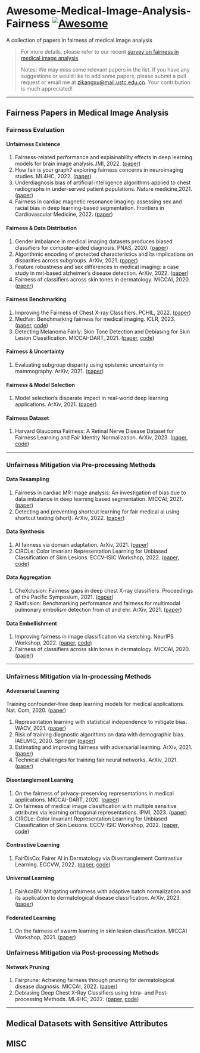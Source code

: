 # Awesome-Medical-Image-Analysis-Fairness [![Awesome](https://cdn.rawgit.com/sindresorhus/awesome/d7305f38d29fed78fa85652e3a63e154dd8e8829/media/badge.svg)](https://github.com/sindresorhus/awesome)
A collection of papers in fairness of medical image analysis

> For more details, please refer to our recent [survey on fairness in medical image analysis](https://arxiv.org/abs/2209.13177)
> 
> Notes: We may miss some relevant papers in the list. If you have any suggestions or would like to add some papers, please submit a pull request or email me at zikangxu@mail.ustc.edu.cn. Your contribution is much appreciated!
---
## Fairness Papers in Medical Image Analysis
### Fairness Evaluation
#### Unfairness Existence
1. Fairness-related performance and explainability effects in deep learning models for brain image analysis.JMI, 2022. ([paper](https://www.spiedigitallibrary.org/journals/journal-of-medical-imaging/volume-9/issue-6/061102/Fairness-related-performance-and-explainability-effects-in-deep-learning-models/10.1117/1.JMI.9.6.061102.short?SSO=1))
2. How fair is your graph? exploring fairness concerns in neuroimaging studies. ML4HC, 2022. ([paper](https://www.mlforhc.org/s/61-MHLC_61_Camera_Ready.pdf))
3. Underdiagnosis bias of artificial intelligence algorithms applied to chest radiographs in under-served patient populations. Nature medicine,2021. ([paper](https://www.nature.com/articles/s41591-021-01595-0))
4. Fairness in cardiac magnetic resonance imaging: assessing sex and racial bias in deep learning-based segmentation. Frontiers in Cardiovascular Medicine, 2022. ([paper](https://www.frontiersin.org/articles/10.3389/fcvm.2022.859310/full?&utm_source=Email_to_authors_&utm_medium=Email&utm_content=T1_11.5e1_author&utm_campaign=Email_publication&field=&journalName=Frontiers_in_Cardiovascular_Medicine&id=859310))

#### Fairness & Data Distribution
1. Gender imbalance in medical imaging datasets produces biased classifiers for computer-aided diagnosis. PNAS, 2020. ([paper](https://www.pnas.org/doi/full/10.1073/pnas.1919012117))
2. Algorithmic encoding of protected characteristics and its implications on disparities across subgroups. ArXiv, 2021. ([paper](https://arxiv.org/abs/2110.14755))
3. Feature robustness and sex differences in medical imaging: a case study in mri-based alzheimer’s disease detection. ArXiv, 2022. ([paper](https://arxiv.org/pdf/2204.01737))
4. Fairness of classifiers across skin tones in dermatology. MICCAI, 2020. ([paper](http://krvarshney.github.io/pubs/KinyanjuiOCCPSV_miccai2020.pdf))

#### Fairness Benchmarking
1. Improving the Fairness of Chest X-ray Classifiers. PCHIL, 2022. ([paper](https://proceedings.mlr.press/v174/zhang22a/zhang22a.pdf))
2. Medfair: Benchmarking fairness for medical imaging. ICLR, 2023. ([paper](https://arxiv.org/abs/2210.01725), [code](https://github.com/ys-zong/MEDFAIR))
3. Detecting Melanoma Fairly: Skin Tone Detection and Debiasing for Skin Lesion Classification. MICCAI-DART, 2021. ([paper](https://arxiv.org/pdf/2202.02832.pdf), [code](https://github.com/pbevan1/Detecting-Melanoma-Fairly))

#### Fairness & Uncertainty
1. Evaluating subgroup disparity using epistemic uncertainty in mammography. ArXiv, 2021. ([paper](https://arxiv.org/abs/2107.02716))

#### Fairness & Model Selection
1. Model selection’s disparate impact in real-world deep learning applications. ArXiv, 2021. ([paper](https://arxiv.org/abs/2104.00606))

#### Fairness Dataset
1. Harvard Glaucoma Fairness: A Retinal Nerve Disease Dataset for Fairness Learning and Fair Identity Normalization. ArXiv, 2023. ([paper](https://arxiv.org/pdf/2306.09264.pdf), [code](https://github.com/luoyan407/Harvard-GF))
---
### Unfairness Mitigation via Pre-processing Methods
#### Data Resampling
1. Fairness in cardiac MR image analysis: An investigation of bias due to data imbalance in deep learning based segmentation. MICCAI, 2021. ([paper](https://link.springer.com/chapter/10.1007/978-3-030-87199-4_39))
2. Detecting and preventing shortcut learning for fair medical ai using shortcut testing (short). ArXiv, 2022. ([paper](https://arxiv.org/pdf/2207.10384))

#### Data Synthesis
1. AI fairness via domain adaptation. ArXiv, 2021. ([paper](https://arxiv.org/pdf/2104.01109))
2.  CIRCLe: Color Invariant Representation Learning for Unbiased Classification of Skin Lesions. ECCV-ISIC Workshop, 2022. ([paper](https://link.springer.com/chapter/10.1007/978-3-031-25069-9_14), [code](https://github.com/sfu-mial/CIRCLe))

#### Data Aggregation
1.  CheXclusion: Fairness gaps in deep chest X-ray classifiers. Proceedings of the Pacific Symposium, 2021. ([paper](https://healthyml.org/publication/seyyed-2020-chexclusion/))
2. Radfusion: Benchmarking performance and fairness for multimodal pulmonary embolism detection from ct and ehr. ArXiv, 2021. ([paper](https://arxiv.org/abs/2111.11665))

#### Data Embellishment
1. Improving fairness in image classification via sketching. NeurIPS Workshop, 2022. ([paper](https://openreview.net/forum?id=Rq2vt3tnAK9), [code](https://github.com/ubc-tea/Improving-Fairness-in-Image-Classification-via-Sketching))
2. Fairness of classifiers across skin tones in dermatology. MICCAI, 2020. ([paper](https://www.springerprofessional.de/en/fairness-of-classifiers-across-skin-tones-in-dermatology/18443500))

---
### Unfairness Mitigation via In-processing Methods
#### Adversarial Learning
Training confounder-free deep learning models for medical applications. Nat. Com, 2020. ([paper](https://pubmed.ncbi.nlm.nih.gov/33243992/))
1. Representation learning with statistical independence to mitigate bias. WACV, 2021. ([paper](https://openaccess.thecvf.com/content/WACV2021/papers/Adeli_Representation_Learning_With_Statistical_Independence_to_Mitigate_Bias_WACV_2021_paper.pdf))
2. Risk of training diagnostic algorithms on data with demographic bias. IAELMIC, 2020. Springer ([paper](https://dl.acm.org/doi/abs/10.1007/978-3-030-61166-8_20))
3. Estimating and improving fairness with adversarial learning. ArXiv, 2021. ([paper](https://oecd.ai/fr/catalogue/metric-use-cases/estimating-and-improving-fairness-with-adversarial-learning))
4. Technical challenges for training fair neural networks. ArXiv, 2021. ([paper](https://arxiv.org/pdf/2102.06764))

#### Disentanglement Learning
1. On the fairness of privacy-preserving representations in medical applications. MICCAI-DART, 2020. ([paper](https://www.springerprofessional.de/on-the-fairness-of-privacy-preserving-representations-in-medical/18418170))
2. On fairness of medical image classification with multiple sensitive attributes via learning orthogonal representations. IPMI, 2023. ([paper](https://arxiv.org/pdf/2301.01481))
3. CIRCLe: Color Invariant Representation Learning for Unbiased Classification of Skin Lesions. ECCV-ISIC Workshop, 2022. ([paper](https://link.springer.com/chapter/10.1007/978-3-031-25069-9_14), [code](https://github.com/sfu-mial/CIRCLe))

#### Contrastive Learning
1. FairDisCo: Fairer AI in Dermatology via Disentanglement Contrastive Learning. ECCVW, 2022. ([paper](https://arxiv.org/pdf/2208.10013), [code](https://github.com/siyi-wind/FairDisCo))

#### Universal Learning
1. FairAdaBN: Mitigating unfairness with adaptive batch normalization and its application to dermatological disease classification. ArXiv, 2023. ([paper](https://arxiv.org/pdf/2303.08325))

#### Federated Learning
1. On the fairness of swarm learning in skin lesion classification. MICCAI Workshop, 2021. ([paper](https://link.springer.com/chapter/10.1007/978-3-030-90874-4_12))

### Unfairness Mitigation via Post-processing Methods
#### Network Pruning
1. Fairprune: Achieving fairness through pruning for dermatological disease diagnosis. MICCAI, 2022. ([paper](https://link.springer.com/chapter/10.1007/978-3-031-16431-6_70))
2. Debiasing Deep Chest X-Ray Classifiers using Intra- and Post-processing Methods. ML4HC, 2022. ([paper](https://proceedings.mlr.press/v182/marcinkevics22a.html), [code](https://github.com/i6092467/diff-bias-proxies))

---
## Medical Datasets with Sensitive Attributes

## MISC
